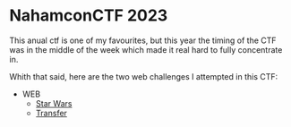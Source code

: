 # NahamconCTF 2023

This anual ctf is one of my favourites, but this year the timing of the CTF was in the middle of the week which made it real hard to fully concentrate in.

Whith that said, here are the two web challenges I attempted in this CTF:

* WEB
    - [Star Wars](./Star_Wars/Star_Wars.md)
    - [Transfer](./Transfer/Transfer.md)